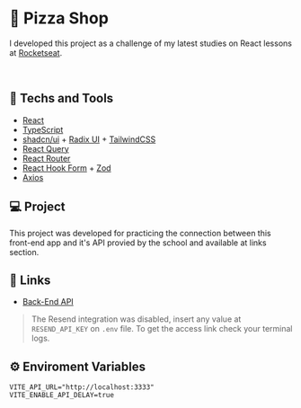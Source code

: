 # 🍕 Pizza Shop
I developed this project as a challenge of my latest studies on React lessons at [Rocketseat](https://www.rocketseat.com.br).

<br>

<!-- <p align="center">
  <img alt="Pizza Shop Project Preview" src="" width="100%" />
</p> -->

## 🚀 Techs and Tools

- [React](https://reactjs.org)
- [TypeScript](https://www.typescriptlang.org/)
- [shadcn/ui](https://ui.shadcn.com) + [Radix UI](https://www.radix-ui.com) + [TailwindCSS](https://tailwindcss.com)
- [React Query](https://tanstack.com/query/v3/)
- [React Router](https://reactrouter.com/en/main)
- [React Hook Form](https://react-hook-form.com/) + [Zod](https://zod.dev/)
- [Axios](https://axios-http.com/docs/intro)

## 💻 Project

This project was developed for practicing the connection between this front-end app and it's API provied by the school and available at links section. 

<!-- **It includes:** A home page containing user card and posts list with pagination and filter by query string; A post page with post contents; A fallback page for general errors such as 404. -->

## 🔗 Links

<!-- - [Deploy]() -->
- [Back-End API](https://github.com/rocketseat-education/pizzashop-api)
> The Resend integration was disabled, insert any value at `RESEND_API_KEY` on `.env` file. To get the access link check your terminal logs.

## ⚙️ Enviroment Variables

```shell
VITE_API_URL="http://localhost:3333"
VITE_ENABLE_API_DELAY=true
```
